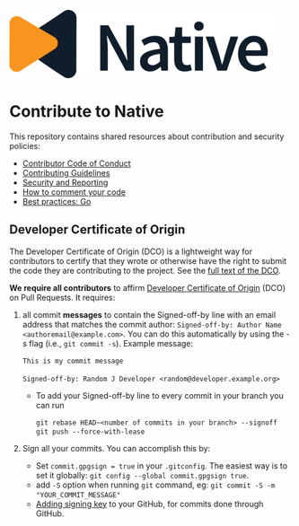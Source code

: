 ![Logo!](assets/logo.png)

# Contribute to Native

This repository contains shared resources about contribution and security policies:

- [Contributor Code of Conduct](CODE_OF_CONDUCT.md)
- [Contributing Guidelines](CONTRIBUTING.md)
- [Security and Reporting](SECURITY.md)
- [How to comment your code](code-comments.md)
- [Best practices: Go](best-practices-go.md)

## Developer Certificate of Origin

The Developer Certificate of Origin (DCO) is a lightweight way for contributors to certify that they wrote or otherwise have the right to submit the code they are contributing to the project. See the [full text of the DCO](DCO.txt).

**We require all contributors** to affirm [Developer Certificate of Origin](https://developercertificate.org/) (DCO) on Pull Requests. It requires:

1. all commit **messages** to contain the Signed-off-by line with an email address that matches the commit author: `Signed-off-by: Author Name <authoremail@example.com>`. You can do this automatically by using the -s flag (i.e., `git commit -s`). Example message:

   ```
   This is my commit message

   Signed-off-by: Random J Developer <random@developer.example.org>
   ```

   - To add your Signed-off-by line to every commit in your branch you can run

     ```
     git rebase HEAD~<number of commits in your branch> --signoff
     git push --force-with-lease
     ```

2. Sign all your commits. You can accomplish this by:

   - Set `commit.gpgsign = true` in your `.gitconfig`. The easiest way is to set it globally: `git config --global commit.gpgsign true`.
   - add `-S` option when running `git` command, eg: `git commit -S -m "YOUR_COMMIT_MESSAGE"`
   - [Adding signing key](https://docs.github.com/en/authentication/managing-commit-signature-verification/signing-commits) to your GitHub, for commits done through GitHub.
